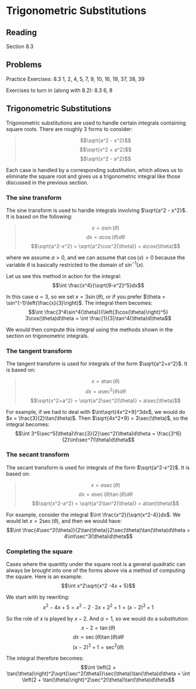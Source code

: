 # Trigonometric Substitutions

## Reading

Section 8.3

## Problems

Practice Exercises: 8.3 1, 2, 4, 5, 7, 9, 10, 16, 19, 37, 38, 39

Exercises to turn in (along with 8.2): 8.3 6, 8

## Trigonometric Substitutions

Trigonometric substitutions are used to handle certain integrals containing square roots. There are roughly 3 forms to consider:

> $$\sqrt{a^2 - x^2}$$
> $$\sqrt{x^2 + a^2}$$
> $$\sqrt{x^2 - a^2}$$

Each case is handled by a corresponding substitution, which allows us to eliminate the square root and gives us a trigonometric integral like those discussed in the previous section.

### The sine transform

The sine transform is used to handle integrals involving $\sqrt{a^2 - x^2}$. It is based on the following:

> $$x = a\sin(\theta)$$
> $$dx = a\cos(\theta)d\theta$$
> $$\sqrt{a^2-x^2} = \sqrt{a^2\cos^2(\theta)} = a\cos(\theta)$$

where we assume $a > 0$, and we can assume that $\cos(x) > 0$ because the variable $\theta$ is basically restricted to the domain of $\sin^{-1}(x)$.

Let us see this method in action for the integral:
$$\int \frac{x^4}{\sqrt{9-x^2}^5}dx$$

In this case $a=3$, so we set $x=3\sin(\theta)$, or if you prefer $\theta = \sin^{-1}\left(\frac{x}{3}\right)$. The integral them becomes:
$$\int \frac{3^4\sin^4(\theta)}{\left(3\cos(\theta)\right)^5} 3\cos(\theta)d\theta = \int \frac{1}{3}\tan^4(\theta)d\theta$$

We would then compute this integral using the methods shown in the section on trigonometric integrals.

### The tangent transform

The tangent transform is used for integrals of the form $\sqrt{a^2+x^2}$. It is based on:

> $$x = a\tan(\theta)$$
> $$dx = a\sec^2(\theta)d\theta$$
> $$\sqrt{x^2+a^2} = \sqrt{a^2\sec^2(\theta)} = a\sec(\theta)$$

For example, if we had to deal with $\int\sqrt{4x^2+9}^3dx$, we would do $x = \frac{3}{2}\tan(\theta)$. Then $\sqrt{4x^2+9} = 3\sec(\theta)$, so the integral becomes:
$$\int 3^5\sec^5(\theta)\frac{3}{2}\sec^2(\theta)d\theta = \frac{3^6}{2}\int\sec^7(\theta)d\theta$$

### The secant transform

The secant transform is used for integrals of the form $\sqrt{a^2-x^2}$. It is based on:

> $$x = a\sec(\theta)$$
> $$dx = a\sec(\theta)\tan(\theta)d\theta$$
> $$\sqrt{x^2-a^2} = \sqrt{a^2\tan^2(\theta)} = a\tan(\theta)$$

For example, consider the integral $\int \frac{x^2}{\sqrt{x^2-4}}dx$. We would let $x=2\sec(\theta)$, and then we would have:
$$\int \frac{4\sec^2(\theta)}{2\tan(\theta)}2\sec(\theta)\tan(\theta)d\theta = 4\int\sec^3(\theta)d\theta$$

### Completing the square

Cases where the quantity under the square root is a general quadratic can always be brought into one of the forms above via a method of computing the square. Here is an example:
$$\int x^2\sqrt{x^2 -4x + 5}$$

We start with by rewriting:
$$x^2-4x+5 = x^2 - 2\cdot 2x + 2^2 + 1 = (x-2)^2 + 1$$

So the role of $x$ is played by $x-2$. And $a=1$, so we would do a substitution:
$$x - 2 = \tan(\theta)$$
$$dx = \sec(\theta)\tan(\theta)d\theta$$
$$(x-2)^2 + 1 = \sec^2(\theta)$$

The integral therefore becomes:
$$\int \left(2 + \tan(\theta)\right)^2\sqrt{\sec^2(\theta)}\sec(\theta)\tan(\theta)d\theta = \int \left(2 + \tan(\theta)\right)^2\sec^2(\theta)\tan(\theta)d\theta$$

